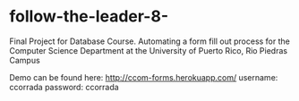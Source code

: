 follow-the-leader-8-
====================

Final Project for Database Course. Automating a form fill out process for the Computer Science Department at the University of Puerto Rico, Rio Piedras Campus

Demo can be found here: http://ccom-forms.herokuapp.com/
username: ccorrada
password: ccorrada
